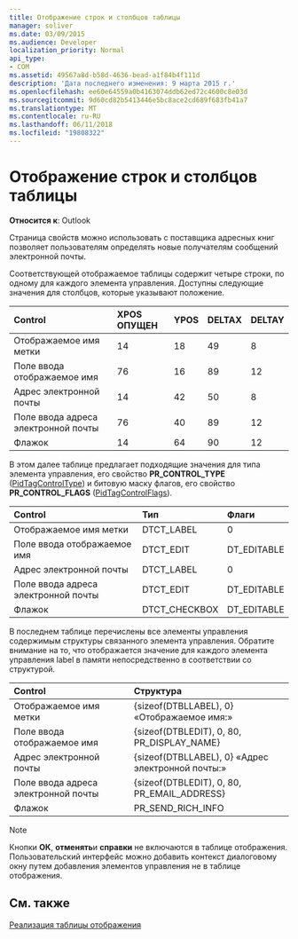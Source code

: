 ```yaml
---
title: Отображение строк и столбцов таблицы
manager: soliver
ms.date: 03/09/2015
ms.audience: Developer
localization_priority: Normal
api_type:
- COM
ms.assetid: 49567a8d-b58d-4636-bead-a1f84b4f111d
description: 'Дата последнего изменения: 9 марта 2015 г.'
ms.openlocfilehash: ee60e64559a0b4163074ddb62ed72c4600c8e03d
ms.sourcegitcommit: 9d60cd82b5413446e5bc8ace2cd689f683fb41a7
ms.translationtype: MT
ms.contentlocale: ru-RU
ms.lasthandoff: 06/11/2018
ms.locfileid: "19808322"
---
```

# <a name="displaying-table-rows-and-columns"></a>Отображение строк и столбцов таблицы

  
  
**Относится к**: Outlook 
  
 Страница свойств можно использовать с поставщика адресных книг позволяет пользователям определять новые получателям сообщений электронной почты. 
  
Соответствующей отображаемое таблицы содержит четыре строки, по одному для каждого элемента управления. Доступны следующие значения для столбцов, которые указывают положение.
  
|**Control**|**XPOS ОПУЩЕН**|**YPOS**|**DELTAX**|**DELTAY**|
|:-----|:-----|:-----|:-----|:-----|
|Отображаемое имя метки  <br/> |14  <br/> |18  <br/> |49  <br/> |8  <br/> |
|Поле ввода отображаемое имя  <br/> |76  <br/> |16  <br/> |89  <br/> |12  <br/> |
|Адрес электронной почты  <br/> |14  <br/> |42  <br/> |50  <br/> |8  <br/> |
|Поле ввода адреса электронной почты  <br/> |76  <br/> |40  <br/> |89  <br/> |12  <br/> |
|Флажок  <br/> |14  <br/> |64  <br/> |90  <br/> |12  <br/> |
   
В этом далее таблице предлагает подходящие значения для типа элемента управления, его свойство **PR_CONTROL_TYPE** ([PidTagControlType](pidtagcontroltype-canonical-property.md)) и битовую маску флагов, его свойство **PR_CONTROL_FLAGS** ([PidTagControlFlags](pidtagcontrolflags-canonical-property.md)).
  
|**Control**|**Тип**|**Флаги**|
|:-----|:-----|:-----|
|Отображаемое имя метки  <br/> |DTCT_LABEL  <br/> |0  <br/> |
|Поле ввода отображаемое имя  <br/> |DTCT_EDIT  <br/> |DT_EDITABLE | DT_REQUIRED  <br/> |
|Адрес электронной почты  <br/> |DTCT_LABEL  <br/> |0  <br/> |
|Поле ввода адреса электронной почты  <br/> |DTCT_EDIT  <br/> |DT_EDITABLE | DT_REQUIRED  <br/> |
|Флажок  <br/> |DTCT_CHECKBOX  <br/> |DT_EDITABLE  <br/> |
   
В последнем таблице перечислены все элементы управления содержимым структуры связанного элемента управления. Обратите внимание на то, что отображается значение для каждого элемента управления label в памяти непосредственно в соответствии со структурой.
  
|**Control**|**Структура**|
|:-----|:-----|
|Отображаемое имя метки  <br/> |{sizeof(DTBLLABEL), 0} «Отображаемое имя:»  <br/> |
|Поле ввода отображаемое имя  <br/> |{sizeof(DTBLEDIT), 0, 80, PR_DISPLAY_NAME}  <br/> |
|Адрес электронной почты  <br/> |{sizeof(DTBLLABEL), 0} «Адрес электронной почты:»  <br/> |
|Поле ввода адреса электронной почты  <br/> |{sizeof(DTBLEDIT), 0, 80, PR_EMAIL_ADDRESS}  <br/> |
|Флажок  <br/> |PR_SEND_RICH_INFO  <br/> |
   
> [!NOTE]
> Кнопки **ОК**, **отменять**и **справки** не включаются в таблице отображения. Пользовательский интерфейс можно добавить контекст диалоговому окну путем добавления элементов управления не в таблице отображения. 
  
## <a name="see-also"></a>См. также



[Реализация таблицы отображения](display-table-implementation.md)

